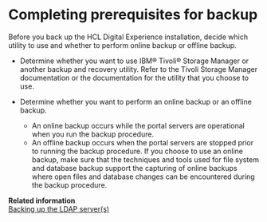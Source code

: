 # Completing prerequisites for backup

Before you back up the HCL Digital Experience installation, decide which utility to use and whether to perform online backup or offline backup.

-   Determine whether you want to use IBM® Tivoli® Storage Manager or another backup and recovery utility. Refer to the Tivoli Storage Manager documentation or the documentation for the utility that you choose to use.
-   Determine whether you want to perform an online backup or an offline backup.

    -   An online backup occurs while the portal servers are operational when you run the backup procedure.
    -   An offline backup occurs when the portal servers are stopped prior to running the backup procedure.
    If you choose to use an online backup, make sure that the techniques and tools used for file system and database backup support the capturing of online backups where open files and database changes can be encountered during the backup procedure.

**Related information**  
[Backing up the LDAP server(s)](i_wadm_t_bkup_ldap_winlinux.md)

